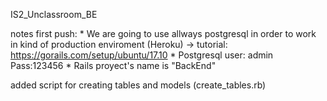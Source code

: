 IS2_Unclassroom_BE


notes first push:
    * We are going to use allways postgresql in order to work in kind of production enviroment (Heroku)  -> tutorial: https://gorails.com/setup/ubuntu/17.10
    * Postgresql user: admin Pass:123456
    * Rails proyect's name is "BackEnd"
    
added script for creating tables and models (create_tables.rb)

